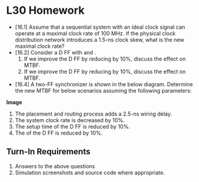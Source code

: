 # L30 Homework

- [16.1] Assume that a sequential system with an ideal clock signal can operate at a maximal clock rate of 100 MHz.  If the physical clock distribution network introduces a 1.5-ns clock skew, what is the new maximal clock rate?
- [16.2] Consider a D FF with  and .
  1. If we improve the D FF by reducing  by 10%, discuss the effect on MTBF.
  2. If we improve the D FF by reducing  by 10%, discuss the effect on MTBF.
- [16.4] A two-FF synchronizer is shown in the below diagram.  Determine the new MTBF for below scenarios assuming the following parameters:

**Image**

  1. The placement and routing process adds a 2.5-ns wiring delay.
  2. The system clock rate is decreased by 10%.
  3. The setup time of the D FF is reduced by 10%.
  4. The  of the D FF is reduced by 10%.

## Turn-In Requirements

1. Answers to the above questions
2. Simulation screenshots and source code where appropriate.

